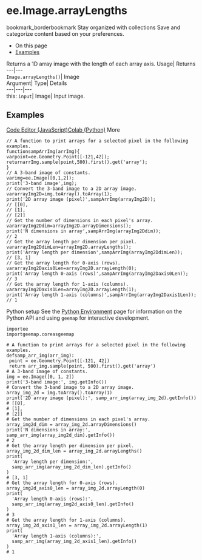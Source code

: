  
#  ee.Image.arrayLengths 
bookmark_borderbookmark Stay organized with collections  Save and categorize content based on your preferences.
  * On this page
  * [Examples](https://developers.google.com/earth-engine/apidocs/ee-image-arraylengths#examples)


Returns a 1D array image with the length of each array axis. 
Usage| Returns  
---|---  
`Image.arrayLengths()`| Image  
Argument| Type| Details  
---|---|---  
this: `input`| Image| Input image.  
## Examples
[Code Editor (JavaScript)](https://developers.google.com/earth-engine/apidocs/ee-image-arraylengths#code-editor-javascript-sample)[Colab (Python)](https://developers.google.com/earth-engine/apidocs/ee-image-arraylengths#colab-python-sample) More
```
// A function to print arrays for a selected pixel in the following examples.
functionsampArrImg(arrImg){
varpoint=ee.Geometry.Point([-121,42]);
returnarrImg.sample(point,500).first().get('array');
}
// A 3-band image of constants.
varimg=ee.Image([0,1,2]);
print('3-band image',img);
// Convert the 3-band image to a 2D array image.
vararrayImg2D=img.toArray().toArray(1);
print('2D array image (pixel)',sampArrImg(arrayImg2D));
// [[0],
// [1],
// [2]]
// Get the number of dimensions in each pixel's array.
vararrayImg2Ddim=arrayImg2D.arrayDimensions();
print('N dimensions in array',sampArrImg(arrayImg2Ddim));
// 2
// Get the array length per dimension per pixel.
vararrayImg2DdimLen=arrayImg2D.arrayLengths();
print('Array length per dimension',sampArrImg(arrayImg2DdimLen));
// [3, 1]
// Get the array length for 0-axis (rows).
vararrayImg2Daxis0Len=arrayImg2D.arrayLength(0);
print('Array length 0-axis (rows)',sampArrImg(arrayImg2Daxis0Len));
// 3
// Get the array length for 1-axis (columns).
vararrayImg2Daxis1Len=arrayImg2D.arrayLength(1);
print('Array length 1-axis (columns)',sampArrImg(arrayImg2Daxis1Len));
// 1
```
Python setup
See the [ Python Environment](https://developers.google.com/earth-engine/guides/python_install) page for information on the Python API and using `geemap` for interactive development.
```
importee
importgeemap.coreasgeemap
```
```
# A function to print arrays for a selected pixel in the following examples.
defsamp_arr_img(arr_img):
 point = ee.Geometry.Point([-121, 42])
 return arr_img.sample(point, 500).first().get('array')
# A 3-band image of constants.
img = ee.Image([0, 1, 2])
print('3-band image:', img.getInfo())
# Convert the 3-band image to a 2D array image.
array_img_2d = img.toArray().toArray(1)
print('2D array image (pixel):', samp_arr_img(array_img_2d).getInfo())
# [[0],
# [1],
# [2]]
# Get the number of dimensions in each pixel's array.
array_img2d_dim = array_img_2d.arrayDimensions()
print('N dimensions in array:', samp_arr_img(array_img2d_dim).getInfo())
# 2
# Get the array length per dimension per pixel.
array_img_2d_dim_len = array_img_2d.arrayLengths()
print(
  'Array length per dimension:',
  samp_arr_img(array_img_2d_dim_len).getInfo()
)
# [3, 1]
# Get the array length for 0-axis (rows).
array_img2d_axis0_len = array_img_2d.arrayLength(0)
print(
  'Array length 0-axis (rows):',
  samp_arr_img(array_img2d_axis0_len).getInfo()
)
# 3
# Get the array length for 1-axis (columns).
array_img_2d_axis1_len = array_img_2d.arrayLength(1)
print(
  'Array length 1-axis (columns):',
  samp_arr_img(array_img_2d_axis1_len).getInfo()
)
# 1
```

